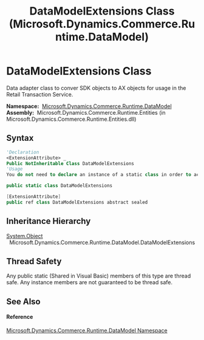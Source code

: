 ﻿---
title: DataModelExtensions Class (Microsoft.Dynamics.Commerce.Runtime.DataModel)
TOCTitle: DataModelExtensions Class
ms:assetid: T:Microsoft.Dynamics.Commerce.Runtime.DataModel.DataModelExtensions
ms:mtpsurl: https://technet.microsoft.com/en-us/library/microsoft.dynamics.commerce.runtime.datamodel.datamodelextensions(v=AX.60)
ms:contentKeyID: 49854470
ms.date: 05/18/2015
mtps_version: v=AX.60
f1_keywords:
- Microsoft.Dynamics.Commerce.Runtime.DataModel.DataModelExtensions
dev_langs:
- CSharp
- C++
- VB
---

# DataModelExtensions Class

Data adapter class to conver SDK objects to AX objects for usage in the Retail Transaction Service.

**Namespace:**  [Microsoft.Dynamics.Commerce.Runtime.DataModel](microsoft-dynamics-commerce-runtime-datamodel-namespace.md)  
**Assembly:**  Microsoft.Dynamics.Commerce.Runtime.Entities (in Microsoft.Dynamics.Commerce.Runtime.Entities.dll)

## Syntax

``` vb
'Declaration
<ExtensionAttribute> _
Public NotInheritable Class DataModelExtensions
'Usage
You do not need to declare an instance of a static class in order to access its members.
```

``` csharp
public static class DataModelExtensions
```

``` c++
[ExtensionAttribute]
public ref class DataModelExtensions abstract sealed
```

## Inheritance Hierarchy

[System.Object](https://technet.microsoft.com/en-us/library/e5kfa45b\(v=ax.60\))  
  Microsoft.Dynamics.Commerce.Runtime.DataModel.DataModelExtensions  

## Thread Safety

Any public static (Shared in Visual Basic) members of this type are thread safe. Any instance members are not guaranteed to be thread safe.

## See Also

#### Reference

[Microsoft.Dynamics.Commerce.Runtime.DataModel Namespace](microsoft-dynamics-commerce-runtime-datamodel-namespace.md)

